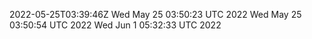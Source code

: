 2022-05-25T03:39:46Z
Wed May 25 03:50:23 UTC 2022
Wed May 25 03:50:54 UTC 2022
Wed Jun  1 05:32:33 UTC 2022
